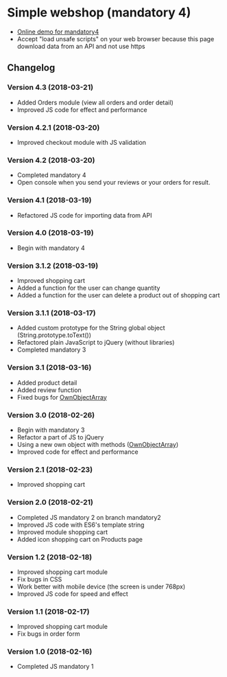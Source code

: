 # Simple webshop (mandatory 4)
* [Online demo for mandatory4](https://www.vlexikon.com/demo/js-mandatory-web-shop-4/views/products.html)
* Accept "load unsafe scripts" on your web browser because this page download data from an API and not use https

## Changelog
### Version 4.3 (2018-03-21)
* Added Orders module (view all orders and order detail)
* Improved JS code for effect and performance
### Version 4.2.1 (2018-03-20)
* Improved checkout module with JS validation
### Version 4.2 (2018-03-20)
* Completed mandatory 4
* Open console when you send your reviews or your orders for result.
### Version 4.1 (2018-03-19)
* Refactored JS code for importing data from API
### Version 4.0 (2018-03-19)
* Begin with mandatory 4
### Version 3.1.2 (2018-03-19)
* Improved shopping cart
* Added a function for the user can change quantity
* Added a function for the user can delete a product out of shopping cart
### Version 3.1.1 (2018-03-17)
* Added custom prototype for the String global object (String.prototype.toText())
* Refactored plain JavaScript to jQuery (without libraries)
* Completed mandatory 3
### Version 3.1 (2018-03-16)
* Added product detail
* Added review function
* Fixed bugs for [OwnObjectArray](https://github.com/nguyenkhois/library/tree/master/javascript)
### Version 3.0 (2018-02-26)
* Begin with mandatory 3
* Refactor a part of JS to jQuery
* Using a new own object with methods ([OwnObjectArray](https://github.com/nguyenkhois/library/tree/master/javascript))
* Improved code for effect and performance 
### Version 2.1 (2018-02-23)
* Improved shopping cart
### Version 2.0 (2018-02-21)
* Completed JS mandatory 2 on branch mandatory2
* Improved JS code with ES6's template string
* Improved module shopping cart
* Added icon shopping cart on Products page
### Version 1.2 (2018-02-18)
* Improved shopping cart module
* Fix bugs in CSS
* Work better with mobile device (the screen is under 768px)
* Improved JS code for speed and effect

### Version 1.1 (2018-02-17)
* Improved shopping cart module
* Fix bugs in order form

### Version 1.0 (2018-02-16)
* Completed JS mandatory 1